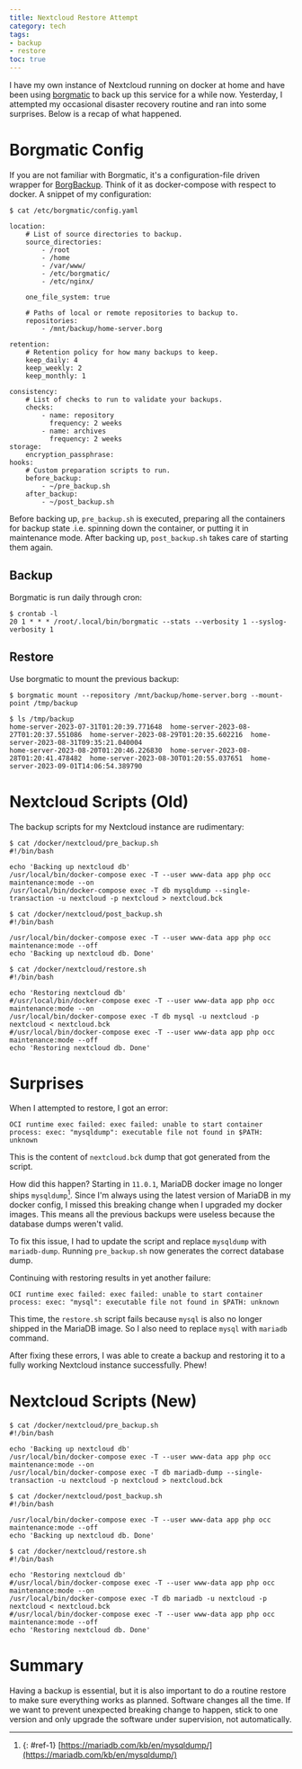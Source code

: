 ```yaml
---
title: Nextcloud Restore Attempt
category: tech
tags:
- backup
- restore
toc: true
---
```


I have my own instance of Nextcloud running on docker at home and have been using [borgmatic](https://torsion.org/borgmatic/) to back up this service for a while now. Yesterday, I attempted my occasional disaster recovery routine and ran into some surprises. Below is a recap of what happened.

# Borgmatic Config
If you are not familiar with Borgmatic, it's a configuration-file driven wrapper for [BorgBackup](https://www.borgbackup.org/). Think of it as docker-compose with respect to docker. A snippet of my configuration:

```
$ cat /etc/borgmatic/config.yaml

location:
    # List of source directories to backup.
    source_directories:
        - /root
        - /home
        - /var/www/
        - /etc/borgmatic/
        - /etc/nginx/

    one_file_system: true

    # Paths of local or remote repositories to backup to.
    repositories:
        - /mnt/backup/home-server.borg

retention:
    # Retention policy for how many backups to keep.
    keep_daily: 4
    keep_weekly: 2
    keep_monthly: 1

consistency:
    # List of checks to run to validate your backups.
    checks:
        - name: repository
          frequency: 2 weeks
        - name: archives
          frequency: 2 weeks
storage:
    encryption_passphrase:
hooks:
    # Custom preparation scripts to run.
    before_backup:
        - ~/pre_backup.sh
    after_backup:
        - ~/post_backup.sh
```

Before backing up, `pre_backup.sh` is executed, preparing all the containers for backup state .i.e. spinning down the container, or putting it in maintenance mode. After backing up, `post_backup.sh` takes care of starting them again.

## Backup
Borgmatic is run daily through cron:
```
$ crontab -l
20 1 * * * /root/.local/bin/borgmatic --stats --verbosity 1 --syslog-verbosity 1
```

## Restore
Use borgmatic to mount the previous backup:
```
$ borgmatic mount --repository /mnt/backup/home-server.borg --mount-point /tmp/backup

$ ls /tmp/backup
home-server-2023-07-31T01:20:39.771648  home-server-2023-08-27T01:20:37.551086  home-server-2023-08-29T01:20:35.602216  home-server-2023-08-31T09:35:21.040004
home-server-2023-08-20T01:20:46.226830  home-server-2023-08-28T01:20:41.478482  home-server-2023-08-30T01:20:55.037651  home-server-2023-09-01T14:06:54.389790
```

# Nextcloud Scripts (Old)
The backup scripts for my Nextcloud instance are rudimentary:
```
$ cat /docker/nextcloud/pre_backup.sh
#!/bin/bash

echo 'Backing up nextcloud db'
/usr/local/bin/docker-compose exec -T --user www-data app php occ maintenance:mode --on
/usr/local/bin/docker-compose exec -T db mysqldump --single-transaction -u nextcloud -p nextcloud > nextcloud.bck

$ cat /docker/nextcloud/post_backup.sh
#!/bin/bash

/usr/local/bin/docker-compose exec -T --user www-data app php occ maintenance:mode --off
echo 'Backing up nextcloud db. Done'

$ cat /docker/nextcloud/restore.sh
#!/bin/bash

echo 'Restoring nextcloud db'
#/usr/local/bin/docker-compose exec -T --user www-data app php occ maintenance:mode --on
/usr/local/bin/docker-compose exec -T db mysql -u nextcloud -p nextcloud < nextcloud.bck
#/usr/local/bin/docker-compose exec -T --user www-data app php occ maintenance:mode --off
echo 'Restoring nextcloud db. Done'
``` 

# Surprises

When I attempted to restore, I got an error:
```
OCI runtime exec failed: exec failed: unable to start container process: exec: "mysqldump": executable file not found in $PATH: unknown
```
This is the content of `nextcloud.bck` dump that got generated from the script.

How did this happen? Starting in `11.0.1`, MariaDB docker image no longer ships `mysqldump`[<sup>1</sup>](#ref-1). Since I'm always using the latest version of MariaDB in my docker config, I missed this breaking change when I upgraded my docker images. This means all the previous backups were useless because the database dumps weren't valid.

To fix this issue, I had to update the script and replace `mysqldump` with `mariadb-dump`. Running `pre_backup.sh` now generates the correct database dump.

Continuing with restoring results in yet another failure:
```
OCI runtime exec failed: exec failed: unable to start container process: exec: "mysql": executable file not found in $PATH: unknown
```
This time, the `restore.sh` script fails because `mysql` is also no longer shipped in the MariaDB image. So I also need to replace `mysql` with `mariadb` command.

After fixing these errors, I was able to create a backup and restoring it to a fully working Nextcloud instance successfully. Phew!

# Nextcloud Scripts (New)
```
$ cat /docker/nextcloud/pre_backup.sh
#!/bin/bash

echo 'Backing up nextcloud db'
/usr/local/bin/docker-compose exec -T --user www-data app php occ maintenance:mode --on
/usr/local/bin/docker-compose exec -T db mariadb-dump --single-transaction -u nextcloud -p nextcloud > nextcloud.bck

$ cat /docker/nextcloud/post_backup.sh
#!/bin/bash

/usr/local/bin/docker-compose exec -T --user www-data app php occ maintenance:mode --off
echo 'Backing up nextcloud db. Done'

$ cat /docker/nextcloud/restore.sh
#!/bin/bash

echo 'Restoring nextcloud db'
#/usr/local/bin/docker-compose exec -T --user www-data app php occ maintenance:mode --on
/usr/local/bin/docker-compose exec -T db mariadb -u nextcloud -p nextcloud < nextcloud.bck
#/usr/local/bin/docker-compose exec -T --user www-data app php occ maintenance:mode --off
echo 'Restoring nextcloud db. Done'
```

# Summary
Having a backup is essential, but it is also important to do a routine restore to make sure everything works as planned. Software changes all the time. If we want to prevent unexpected breaking change to happen, stick to one version and only upgrade the software under supervision, not automatically.

----
1. {: #ref-1} [https://mariadb.com/kb/en/mysqldump/](https://mariadb.com/kb/en/mysqldump/)